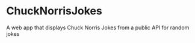 # ChuckNorrisJokes
A web app that displays Chuck Norris Jokes from a public API for random jokes     
